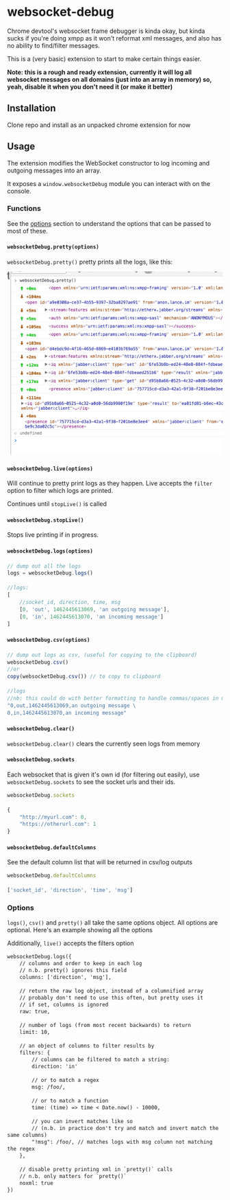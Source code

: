 # websocket-debug

Chrome devtool's websocket frame debugger is kinda okay, but kinda sucks if you're doing xmpp as it won't reformat xml messages, and also has no ability to find/filter messages.

This is a (very basic) extension to start to make certain things easier.

**Note: this is a rough and ready extension, currently it will log all websocket messages on all domains (just into an array in memory) so, yeah, disable it when you don't need it (or make it better)**

## Installation

Clone repo and install as an unpacked chrome extension for now


## Usage

The extension modifies the WebSocket constructor to log incoming and outgoing messages into an array.

It exposes a `window.websocketDebug` module you can interact with on the console.


### Functions

See the [options](#options) section to understand the options that can be passed to most of these.

#### `websocketDebug.pretty(options)`

`websocketDebug.pretty()` pretty prints all the logs, like this:

![screenshot](./screenshot.png)

#### `websocketDebug.live(options)`

Will continue to pretty print logs as they happen. Live accepts the `filter` option to filter which logs are printed.

Continues until `stopLive()` is called

#### `websocketDebug.stopLive()`

Stops live printing if in progress.


#### `websocketDebug.logs(options)`

```javascript
// dump out all the logs
logs = websocketDebug.logs()

//logs:
[
    //socket_id, direction, time, msg
    [0, 'out', 1462445613069, 'an outgoing message'],
    [0, 'in', 1462445613070, 'an incoming message']
]
```

#### `websocketDebug.csv(options)`


```javascript
// dump out logs as csv, (useful for copying to the clipboard)
websocketDebug.csv()
//or
copy(websocketDebug.csv()) // to copy to clipboard

//logs
//nb: this could do with better formatting to handle commas/spaces in messages tbh
"0,out,1462445613069,an outgoing message \
0,in,1462445613070,an incoming message"
```

#### `websocketDebug.clear()`

`websocketDebug.clear()` clears the currently seen logs from memory

#### `websocketDebug.sockets`

Each websocket that is given it's own id (for filtering out easily), use `websocketDebug.sockets` to see the socket urls and their ids.

```javascript
websocketDebug.sockets

{
    "http://myurl.com": 0,
    "https://otherurl.com": 1
}
```

#### `websocketDebug.defaultColumns`

See the default column list that will be returned in csv/log outputs

```javascript
websocketDebug.defaultColumns

['socket_id', 'direction', 'time', 'msg']
```

### Options

`logs()`, `csv()` and `pretty()` all take the same options object. All options are optional. Here's an example showing all the options

Additionally, `live()` accepts the filters option

```
websocketDebug.logs({
    // columns and order to keep in each log
    // n.b. pretty() ignores this field
    columns: ['direction', 'msg'],

    // return the raw log object, instead of a columnified array
    // probably don't need to use this often, but pretty uses it
    // if set, columns is ignored
    raw: true,

    // number of logs (from most recent backwards) to return
    limit: 10,

    // an object of columns to filter results by
    filters: {
        // columns can be filtered to match a string:
        direction: 'in'

        // or to match a regex
        msg: /foo/,

        // or to match a function
        time: (time) => time < Date.now() - 10000,

        // you can invert matches like so
        // (n.b. in practice don't try and match and invert match the same columns)
        "!msg": /foo/, // matches logs with msg column not matching the regex
    },

    // disable pretty printing xml in `pretty()` calls
    // n.b. only matters for `pretty()`
    noxml: true
})
```
